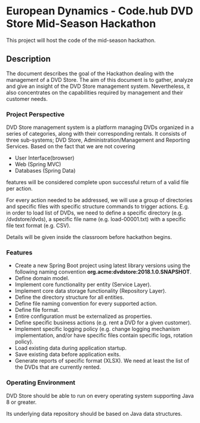 # European Dynamics - Code.hub DVD Store Mid-Season Hackathon
This project will host the code of the mid-season hackathon.

## Description
The document describes the goal of the Hackathon dealing with the management of a DVD Store. The aim of this document is to gather, analyze and give an insight of the DVD Store management system. Nevertheless, it also concentrates on the capabilities required by management and their customer needs.

###	Project Perspective
DVD Store management system is a platform managing DVDs organized in a series of categories, along with their corresponding rentals. It consists of three sub-systems; DVD Store, Administration/Management and Reporting Services. Based on the fact that we are not covering
- User Interface(browser)
- Web (Spring MVC)
- Databases (Spring Data)

features will be considered complete upon successful return of a valid file per action.

For every action needed to be addressed, we will use a group of directories and specific files with specific structure commands to trigger actions. E.g. in order to load list of DVDs, we need to define a specific directory (e.g. /dvdstore/dvds), a specific file name (e.g. load-00001.txt) with a specific file text format (e.g. CSV).

Details will be given inside the classroom before hackathon begins.

### Features
- Create a new Spring Boot project using latest library versions using the following naming convention **org.acme:dvdstore:2018.1.0.SNAPSHOT**.
- Define domain model.
- Implement core functionality per entity (Service Layer).
- Implement core data storage functionality (Repository Layer).
- Define the directory structure for all entities.
- Define file naming convention for every supported action.
- Define file format.
- Entire configuration must be externalized as properties.
- Define specific business actions (e.g. rent a DVD for a given customer).
- Implement specific logging policy (e.g. change logging mechanism implementation, and/or have specific files contain specific logs, rotation policy).
- Load existing data during application startup.
- Save existing data before application exits.
- Generate reports of specific format (XLSX). We need at least the list of the DVDs that are currently rented.

### Operating Environment
DVD Store should be able to run on every operating system supporting Java 8 or greater.

Its underlying data repository should be based on Java data structures.
